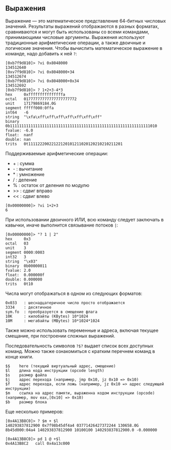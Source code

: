 ## Выражения

Выражение — это математическое представление 64-битных числовых значений.
Результаты выражений отображаются в разных форматах, сравниваются и могут быть использованы со всеми командами, принимающими числовые аргументы. Выражения используют традиционные арифметические операции,
 а также двоичные и логические значения.
Чтобы вычислить математическое выражение в команде, надо добавить к ней `?`:
```
[0xb7f9d810]> ?vi 0x8048000
134512640
[0xv7f9d810]> ?vi 0x8048000+34
134512674
[0xb7f9d810]> ?vi 0x8048000+0x34
134512692
[0xb7f9d810]> ? 1+2+3-4*3
hex     0xfffffffffffffffa
octal   01777777777777777777772
unit    17179869184.0G
segment fffff000:0ffa
int64   -6
string  "\xfa\xff\xff\xff\xff\xff\xff\xff"
binary  0b1111111111111111111111111111111111111111111111111111111111111010
fvalue: -6.0
float:  nanf
double: nan
trits   0t11112220022122120101211020120210210211201
```
Поддерживаемые арифметические операции:

* \+ : сумма
* \- : вычитание
* \* : умножение
* / : деление
* % : остаток от деления по модулю
* \>> : сдвиг вправо
* << : сдвиг влево

```
[0x00000000]> ?vi 1+2+3
6
```

При использовании двоичного ИЛИ, всю команду следует заключать в кавычки, иначе выполнится связывание потоков `|`:
```
[0x00000000]> "? 1 | 2"
hex     0x3
octal   03
unit    3
segment 0000:0003
int32   3
string  "\x03"
binary  0b00000011
fvalue: 2.0
float:  0.000000f
double: 0.000000
trits   0t10
```

Числа могут отображаться в одном из следующих форматов:
```
0x033   : шеснадцатеричное число просто отображается
3334    : десятичное
sym.fo  : преобразуется в смещение флага
10K     : килобайты (KBytes) 10*1024
10M     : мегабайты (MBytes) 10*1024*1024
```

Также можно использовать переменные и адреса, включая текущее смещание, при построении сложных выражений.

Последовательность символов `?$?` выдает список всех доступных команд. Можно также ознакомиться с кратким перечнем команд в конце книги.

```
$$    here (текущий виртуальный адрес, смещение)
$l    длина кода инструкции (opcode length)
$s    размер файла
$j    адрес перехода (например, jmp 0x10, jz 0x10 => 0x10)
$f    адрес перехода, если ложь (например, jz 0x10 => адрес следующей инструкции)
$m    ссылка на адрес памяти, выраженна кодом инструкции (opcode) (например, mov eax,[0x10] => 0x10)
$b    размер блока
```

Еще несколько примеров:
```
[0x4A13B8C0]> ? $m + $l
140293837812900 0x7f98b45df4a4 03771426427372244 130658.0G 8b45d000:04a4 140293837812900 10100100 140293837812900.0 -0.000000
```
```
[0x4A13B8C0]> pd 1 @ +$l
0x4A13B8C2   call 0x4a13c000
```
